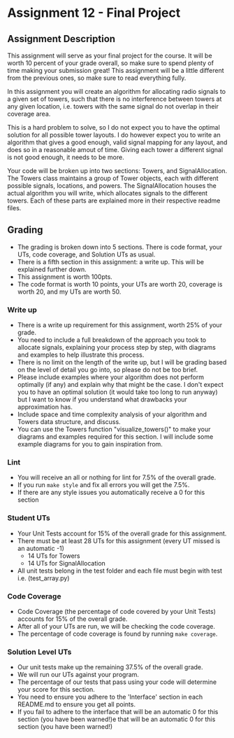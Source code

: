 # Assignment 12 - Final Project

## Assignment Description

This assignment will serve as your final project for the course. It will be worth 10 percent of your grade overall, so make sure to spend plenty of time making your submission great! This assignment will be a little different from the previous ones, so make sure to read everything fully.

In this assignment you will create an algorithm for allocating radio signals to a given set of towers, such that there  is no interference between towers at any given location, i.e. towers with the same signal do not overlap in their coverage area. 

This is a hard problem to solve, so I do not expect you to have the optimal solution for all possible tower layouts. I do however expect you to write an algorithm that gives a good enough, valid signal mapping for any layout, and does so in a reasonable amout of time. Giving each tower a different signal is not good enough, it needs to be more.

Your code will be broken up into two sections: Towers, and SignalAllocation. The Towers class maintains a group of Tower objects, each with different possible signals, locations, and powers. The SignalAllocation houses the actual algorithm you will write, which allocates signals to the different towers. Each of these parts are explained more in their respective readme files.

## Grading

- The grading is broken down into 5 sections. There is code format, your UTs, code coverage, and Solution UTs as usual.
- There is a fifth section in this assignment: a write up. This will be explained further down.
- This assignment is worth 100pts.
- The code format is worth 10 points, your UTs are worth 20, coverage is worth 20, and my UTs are worth 50.

### Write up

- There is a write up requirement for this assignment, worth 25% of your grade.
- You need to include a full breakdown of the approach you took to allocate signals, explaining your process step by step, with diagrams and examples to help illustrate this process.
- There is no limit on the length of the write up, but I will be grading based on the level of detail you go into, so please do not be too brief.
- Please include examples where your algorithm does not perform optimally (if any) and explain why that might be the case. I don't expect you to have an optimal solution (it would take too long to run anyway) but I want to know if you understand what drawbacks your approximation has.
- Include space and time complexity analysis of your algorithm and Towers data structure, and discuss.
- You can use the Towers function "visualize_towers()" to make your diagrams and examples required for this section. I will include some example diagrams for you to gain inspiration from.

### Lint

- You will receive an all or nothing for lint for 7.5% of the overall grade.
- If you run `make style` and fix all errors you will get the 7.5%.
- If there are any style issues you automatically receive a 0 for this section

### Student UTs

- Your Unit Tests account for 15% of the overall grade for this assignment.
- There must be at least 28 UTs for this assignment (every UT missed is an automatic -1)
    - 14 UTs for Towers
    - 14 UTs for SignalAllocation
- All unit tests belong in the test folder and each file must begin with test i.e. (test_array.py)

### Code Coverage

- Code Coverage (the percentage of code covered by your Unit Tests) accounts for 15% of the overall grade.
- After all of your UTs are run, we will be checking the code coverage.
- The percentage of code coverage is found by running `make coverage`.

### Solution Level UTs

- Our unit tests make up the remaining 37.5% of the overall grade.
- We will run our UTs against your program.
- The percentage of our tests that pass using your code will determine your score for this section.
- You need to ensure you adhere to the 'Interface' section in each README.md to ensure you get all points.
- If you fail to adhere to the interface that will be an automatic 0 for this section (you have been warned!)e that will be an automatic 0 for this section (you have been warned!)
